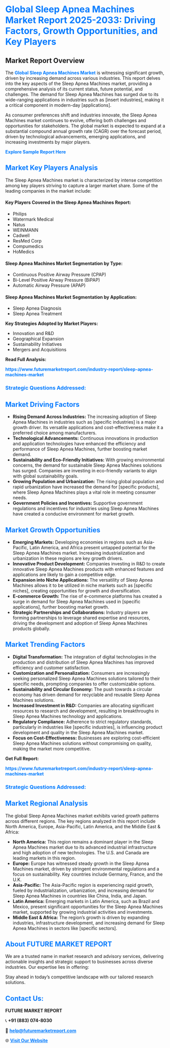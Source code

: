 <h1 style="color: #007BFF;">Global Sleep Apnea Machines Market Report 2025-2033: Driving Factors, Growth Opportunities, and Key Players</h1>

<section id="overview">
<h2>Market Report Overview</h2>
<p>The <a href="https://www.futuremarketreport.com/industry-report/sleep-apnea-machines-market" style="color: #007BFF; text-decoration: none;"><strong>Global Sleep Apnea Machines Market</strong></a> is witnessing significant growth, driven by increasing demand across various industries. This report delves into the key aspects of the Sleep Apnea Machines market, providing a comprehensive analysis of its current status, future potential, and challenges. The demand for Sleep Apnea Machines has surged due to its wide-ranging applications in industries such as [insert industries], making it a critical component in modern-day [applications].</p>
<p>As consumer preferences shift and industries innovate, the Sleep Apnea Machines market continues to evolve, offering both challenges and opportunities for stakeholders. The global market is expected to expand at a substantial compound annual growth rate (CAGR) over the forecast period, driven by technological advancements, emerging applications, and increasing investments by major players.</p>
</section>

<section id="overview">
<p><a href="https://www.futuremarketreport.com/request-sample/reportId=78253" style="color: #007BFF; text-decoration: none;"><strong>Explore Sample Report Here</strong></a></p>
</section>

<section id="key-players">
<h2 style="color: #007BFF;">Market Key Players Analysis</h2>
<p>The Sleep Apnea Machines market is characterized by intense competition among key players striving to capture a larger market share. Some of the leading companies in the market include:</p>
<h4>Key Players Covered in the Sleep Apnea Machines Report:</h4>
<ul><li>Philips</li><li>Watermark Medical</li><li>Natus</li><li>WEINMANN</li><li>Cadwell</li><li>ResMed Corp</li><li>Compumedics</li><li>HoMedics</li></ul>
<h4>Sleep Apnea Machines Market Segmentation by Type:</h4>
<ul><li>Continuous Positive Airway Pressure (CPAP)</li><li>Bi-Level Positive Airway Pressure (BiPAP)</li><li>Automatic Airway Pressure (APAP)</li></ul>

<h4>Sleep Apnea Machines Market Segmentation by Application:</h4>
<ul><li>Sleep Apnea Diagnosis</li><li>Sleep Apnea Treatment</li></ul>
<p><strong>Key Strategies Adopted by Market Players:</strong></p>
<ul>
<li>Innovation and R&D</li>
<li>Geographical Expansion</li>
<li>Sustainability Initiatives</li>
<li>Mergers and Acquisitions</li>
</ul>
</section>

<section>
<p><strong>Read Full Analysis: </strong></p><a href="https://www.futuremarketreport.com/industry-report/sleep-apnea-machines-market" style="color: #007BFF; text-decoration: none;"><strong>https://www.futuremarketreport.com/industry-report/sleep-apnea-machines-market</strong></a>
<h3 style="color: #007BFF;">Strategic Questions Addressed:</h3>
</section>

<section id="driving-factors">
<h2 style="color: #007BFF;">Market Driving Factors</h2>
<ul>
<li><strong>Rising Demand Across Industries:</strong> The increasing adoption of Sleep Apnea Machines in industries such as [specific industries] is a major growth driver. Its versatile applications and cost-effectiveness make it a preferred choice among manufacturers.</li>
<li><strong>Technological Advancements:</strong> Continuous innovations in production and application technologies have enhanced the efficiency and performance of Sleep Apnea Machines, further boosting market demand.</li>
<li><strong>Sustainability and Eco-Friendly Initiatives:</strong> With growing environmental concerns, the demand for sustainable Sleep Apnea Machines solutions has surged. Companies are investing in eco-friendly variants to align with global sustainability goals.</li>
<li><strong>Growing Population and Urbanization:</strong> The rising global population and rapid urbanization have increased the demand for [specific products], where Sleep Apnea Machines plays a vital role in meeting consumer needs.</li>
<li><strong>Government Policies and Incentives:</strong> Supportive government regulations and incentives for industries using Sleep Apnea Machines have created a conducive environment for market growth.</li>
</ul>
</section>

<section id="growth-opportunities">
<h2 style="color: #007BFF;">Market Growth Opportunities</h2>
<ul>
<li><strong>Emerging Markets:</strong> Developing economies in regions such as Asia-Pacific, Latin America, and Africa present untapped potential for the Sleep Apnea Machines market. Increasing industrialization and urbanization in these regions are key growth drivers.</li>
<li><strong>Innovative Product Development:</strong> Companies investing in R&D to create innovative Sleep Apnea Machines products with enhanced features and applications are likely to gain a competitive edge.</li>
<li><strong>Expansion into Niche Applications:</strong> The versatility of Sleep Apnea Machines allows it to be utilized in niche markets such as [specific niches], creating opportunities for growth and diversification.</li>
<li><strong>E-commerce Growth:</strong> The rise of e-commerce platforms has created a surge in demand for Sleep Apnea Machines used in [specific applications], further boosting market growth.</li>
<li><strong>Strategic Partnerships and Collaborations:</strong> Industry players are forming partnerships to leverage shared expertise and resources, driving the development and adoption of Sleep Apnea Machines products globally.</li>
</ul>
</section>

<section id="trending-factors">
<h2 style="color: #007BFF;">Market Trending Factors</h2>
<ul>
<li><strong>Digital Transformation:</strong> The integration of digital technologies in the production and distribution of Sleep Apnea Machines has improved efficiency and customer satisfaction.</li>
<li><strong>Customization and Personalization:</strong> Consumers are increasingly seeking personalized Sleep Apnea Machines solutions tailored to their specific needs, prompting companies to offer customizable options.</li>
<li><strong>Sustainability and Circular Economy:</strong> The push towards a circular economy has driven demand for recyclable and reusable Sleep Apnea Machines solutions.</li>
<li><strong>Increased Investment in R&D:</strong> Companies are allocating significant resources to research and development, resulting in breakthroughs in Sleep Apnea Machines technology and applications.</li>
<li><strong>Regulatory Compliance:</strong> Adherence to strict regulatory standards, particularly in industries like [specific industries], is influencing product development and quality in the Sleep Apnea Machines market.</li>
<li><strong>Focus on Cost-Effectiveness:</strong> Businesses are exploring cost-efficient Sleep Apnea Machines solutions without compromising on quality, making the market more competitive.</li>
</ul>
</section>

<section>
<p><strong>Get Full Report: </strong></p><a href="https://www.futuremarketreport.com/industry-report/sleep-apnea-machines-market" style="color: #007BFF; text-decoration: none;"><strong>https://www.futuremarketreport.com/industry-report/sleep-apnea-machines-market</strong></a>
<h3 style="color: #007BFF;">Strategic Questions Addressed:</h3>
</section>


<section id="regional-analysis">
<h2 style="color: #007BFF;">Market Regional Analysis</h2>
<p>The global Sleep Apnea Machines market exhibits varied growth patterns across different regions. The key regions analyzed in this report include North America, Europe, Asia-Pacific, Latin America, and the Middle East & Africa:</p>
<ul>
<li><strong>North America:</strong> This region remains a dominant player in the Sleep Apnea Machines market due to its advanced industrial infrastructure and high adoption of new technologies. The U.S. and Canada are leading markets in this region.</li>
<li><strong>Europe:</strong> Europe has witnessed steady growth in the Sleep Apnea Machines market, driven by stringent environmental regulations and a focus on sustainability. Key countries include Germany, France, and the U.K.</li>
<li><strong>Asia-Pacific:</strong> The Asia-Pacific region is experiencing rapid growth, fueled by industrialization, urbanization, and increasing demand for Sleep Apnea Machines in countries like China, India, and Japan.</li>
<li><strong>Latin America:</strong> Emerging markets in Latin America, such as Brazil and Mexico, present significant opportunities for the Sleep Apnea Machines market, supported by growing industrial activities and investments.</li>
<li><strong>Middle East & Africa:</strong> The region’s growth is driven by expanding industries, infrastructure development, and increasing demand for Sleep Apnea Machines in sectors like [specific sectors].</li>
</ul>
</section>

<footer>
<h2 style="color: #007BFF;">About FUTURE MARKET REPORT</h2>
<p>We are a trusted name in market research and advisory services, delivering actionable insights and strategic support to businesses across diverse industries. Our expertise lies in offering:</p>

<p>Stay ahead in today’s competitive landscape with our tailored research solutions.</p>

<h2 style="color: #007BFF;">Contact Us:</h2>
<p><strong>FUTURE MARKET REPORT</strong></p>
<p>📞 <strong>+91 (883) 074-8030</strong></p>
<p>📧 <strong><a href="mailto:help@futuremarketreport.com" style="color: #007BFF;">help@futuremarketreport.com</a></strong></p>
<p>🌐 <strong><a href="https://www.futuremarketreport.com/" style="color: #007BFF;">Visit Our Website</a></strong></p>
</footer>